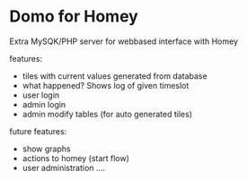 # Domo for Homey

Extra MySQK/PHP server for webbased interface with Homey

features:
- tiles with current values generated from database
- what happened? Shows log of given timeslot
- user login
- admin login
- admin modify tables (for auto generated tiles)

future features:
- show graphs
- actions to homey (start flow)
- user administration
....
